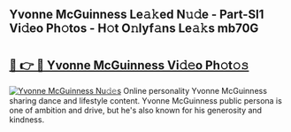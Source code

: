 ## Yvonne McGuinness Le𝚊𝚔ed N𝚞𝚍e - Part-Sl1 Vi𝚍eo Ph𝚘tos - H𝚘t O𝚗lyf𝚊ns Le𝚊𝚔s mb70G

# <h2><a href="http://hf5xigx.feru.top/?c=Yvonne+McGuinness">🔗 👉 🔴 Yvonne McGuinness Vi𝚍𝚎o Ph𝚘t𝚘𝚜</a></h2>

[![Yvonne McGuinness Nu𝚍𝚎s](https://i.imgur.com/0TWrTi3.gif)](http://hf5xigx.feru.top/?c=Yvonne+McGuinness)
Online personality Yvonne McGuinness sharing dance and lifestyle content. Yvonne McGuinness public persona is one of ambition and drive, but he's also known for his generosity and kindness. 
